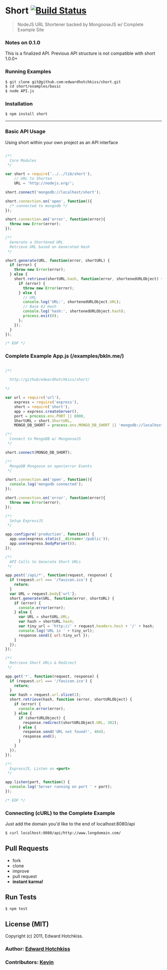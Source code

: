 
# Short [![Build Status](https://secure.travis-ci.org/edwardhotchkiss/short.png)](http://travis-ci.org/edwardhotchkiss/short)

> NodeJS URL Shortener backed by MongooseJS w/ Complete Example Site

### Notes on 0.1.0

  This is a finalized API. Previous API structure is not compatible with short 1.0.0+

### Running Examples

```bash
$ git clone git@github.com:edwardhotchkiss/short.git
$ cd short/examples/basic
$ node API.js
```

### Installation

```bash
$ npm install short
```
***

### Basic API Usage

Using short within your own project as an API interface

```javascript

/*!
  Core Modules
 */

var short = require('../../lib/short'),
    // URL to Shorten
    URL = 'http://nodejs.org/';

short.connect('mongodb://localhost/short');

short.connection.on('open', function(){
  /* connected to mongodb */
});

short.connection.on('error', function(error){
  throw new Error(error);
});

/*!
  Generate a Shortened URL
  Retrieve URL based on Generated Hash
 */

short.generate(URL, function(error, shortURL) {
  if (error) {
    throw new Error(error);
  } else {
    short.retrieve(shortURL.hash, function(error, shortenedURLObject) {
      if (error) {
        throw new Error(error);
      } else {
        // URL
        console.log('URL:', shortenedURLObject.URL);
        // Base 62 Hash
        console.log('hash:', shortenedURLObject.hash);
        process.exit(0);
      };
    });
  }
});

/* EOF */
```
### Complete Example App.js (/examples/bkln.me/)

```javascript

/*!

  http://github/edwardhotchkiss/short/

*/

var url = require('url'),
    express = require('express'),
    short = require('short'),
    app = express.createServer(),
    port = process.env.PORT || 8000,
    ShortURL = short.ShortURL,
    MONGO_DB_SHORT = process.env.MONGO_DB_SHORT || 'mongodb://localhost/short';

/*!
  Connect to MongoDB w/ MongooseJS
 */

short.connect(MONGO_DB_SHORT);

/*!
  MongoDB Mongoose on open|error Events
 */

short.connection.on('open', function(){
  console.log('mongodb connected');
});

short.connection.on('error', function(error){
  throw new Error(error);
});

/*!
  Setup ExpressJS
 */

app.configure('production', function() {
  app.use(express.static(__dirname+'/public'));
  app.use(express.bodyParser());
});

/*!
  API Calls to Generate Short URLs
 */

app.post('/api/*', function(request, response) {
  if (request.url === '/favicon.ico') {
    return;
  }
  var URL = request.body['url'];
  short.generate(URL, function(error, shortURL) {
    if (error) {
      console.error(error);
    } else {
      var URL = shortURL.URL;
      var hash = shortURL.hash;
      var tiny_url = 'http://' + request.headers.host + '/' + hash;
      console.log('URL is ' + tiny_url);
      response.send({ url:tiny_url });
    }
  });
});

/*!
  Retrieve Short URLs & Redirect
 */

app.get('*', function(request, response) {
  if (request.url === '/favicon.ico') {
    return;
  }
  var hash = request.url.slice(1);
  short.retrieve(hash, function (error, shortURLObject) {
    if (error) {
      console.error(error);
    } else {
      if (shortURLObject) {
        response.redirect(shortURLObject.URL, 302);
      } else {
        response.send('URL not found!', 404);
        response.end();
      }
    }
  });
});

/*!
  ExpressJS, Listen on <port>
 */

app.listen(port, function() {
  console.log('Server running on port ' + port);
});

/* EOF */
```

### Connecting (cURL) to the Complete Example

Just add the domain you'd like to the end of localhost:8080/api

```bash
$ curl localhost:8080/api/http://www.longdomain.com/
```

## Pull Requests

  * fork
  * clone
  * improve
  * pull request
  * **instant karma!**

## Run Tests

``` bash
$ npm test
```

## License (MIT)

Copyright (c) 2011, Edward Hotchkiss.

### Author: [Edward Hotchkiss][0]
### Contributors: [Kevin][1]

[0]: http://ingklabs.com/
[1]: http://github.com/thinkroth/
